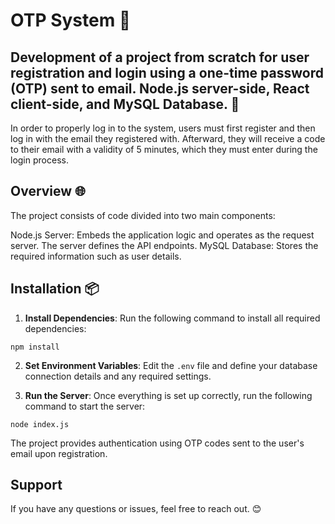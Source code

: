 # OTP System 🔑

## Development of a project from scratch for user registration and login using a one-time password (OTP) sent to email. Node.js server-side, React client-side, and MySQL Database. 🔨 

In order to properly log in to the system, users must first register and then log in with the email they registered with. Afterward, they will receive a code to their email with a validity of 5 minutes, which they must enter during the login process.

## Overview 🌐

The project consists of code divided into two main components:

Node.js Server: Embeds the application logic and operates as the request server. The server defines the API endpoints.
MySQL Database: Stores the required information such as user details.

## Installation 📦 

1. **Install Dependencies**: Run the following command to install all required dependencies:
```
npm install
```
2. **Set Environment Variables**: Edit the `.env` file and define your database connection details and any required settings.

3. **Run the Server**: Once everything is set up correctly, run the following command to start the server:

```
node index.js
```
The project provides authentication using OTP codes sent to the user's email upon registration.

## Support

If you have any questions or issues, feel free to reach out. 😊

